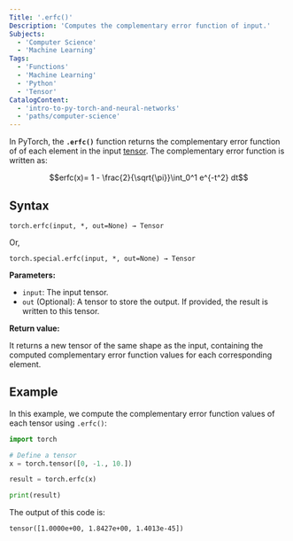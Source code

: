 ```yaml
---
Title: '.erfc()'
Description: 'Computes the complementary error function of input.'
Subjects:
  - 'Computer Science'
  - 'Machine Learning'
Tags:
  - 'Functions'
  - 'Machine Learning'
  - 'Python'
  - 'Tensor'
CatalogContent:
  - 'intro-to-py-torch-and-neural-networks'
  - 'paths/computer-science'
---
```


In PyTorch, the **`.erfc()`** function returns the complementary error function of of each element in the input [tensor](https://www.codecademy.com/resources/docs/pytorch/tensors). The complementary error function is written as:

$$erfc(x)= 1 - \frac{2}{\sqrt{\pi}}\int_0^1 e^{-t^2} dt$$

## Syntax

```pseudo
torch.erfc(input, *, out=None) → Tensor
```

Or,

```pseudo
torch.special.erfc(input, *, out=None) → Tensor
```

**Parameters:**

- `input`: The input tensor.
- `out` (Optional): A tensor to store the output. If provided, the result is written to this tensor.

**Return value:**

It returns a new tensor of the same shape as the input, containing the computed complementary error function values for each corresponding element.

## Example

In this example, we compute the complementary error function values of each tensor using `.erfc()`:

```py
import torch

# Define a tensor
x = torch.tensor([0, -1., 10.])

result = torch.erfc(x)

print(result)
```

The output of this code is:

```shell
tensor([1.0000e+00, 1.8427e+00, 1.4013e-45])
```
